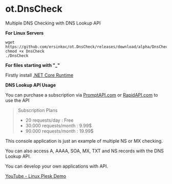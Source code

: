 # ot.DnsCheck
 Multiple DNS Checking with DNS Lookup API
 
**For Linux Servers**

```
wget https://github.com/ersinkoc/ot.DnsCheck/releases/download/alpha/DnsCheck
chmod +x DnsCheck
./DnsCheck
```

**For files starting with "_"**

Firstly install [.NET Core Runtime](https://dotnet.microsoft.com/download/dotnet-core/3.1)

**DNS Lookup API Usage**

You can purchase a subscription via [PromptAPI.com](https://promptapi.com/marketplace/description/dns_lookup-api) or [RapidAPI.com](https://rapidapi.com/ersinkoc/api/dns-lookup2)
 to use the API

> Subscription Plans
> - 20 requests/day       : Free
> - 30.000 requests/month : 9.99$
> - 90.000 requests/month : 19.99$

This console application is just an example of multiple NS or MX checking. 

You can also access A, AAAA, SOA, MX, TXT and NS records with the DNS Lookup API. 

You can develop your own applications with API.

[YouTube - Linux Plesk Demo](https://www.youtube.com/watch?v=3JpmlAuaP6g)
